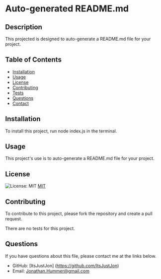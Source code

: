 # Auto-generated README.md
    
## Description

This projected is designed to auto-generate a README.md file for your project.


## Table of Contents

* [Installation](#installation)
* [Usage](#usage)
* [License](#license)
* [Contributing](#contributing)
* [Tests](#tests)
* [Questions](#questions)
* [Contact](#questions)


## Installation

To install this project, run node index.js in the terminal.


## Usage

This project's use is to auto-generate a README.md file for your project.

## License
![License: MIT](https://img.shields.io/badge/License-MIT-yellow.svg)
[MIT](https://opensource.org/licenses/MIT)


## Contributing

To contribute to this project, please fork the repository and create a pull request.



There are no tests for this project.


## Questions

If you have questions about this file, please contact me at the links below.

* GitHub: [ItsJustJon] (https://github.com/ItsJustJon)
* Email: Jonathan.Hummer@gmail.com

